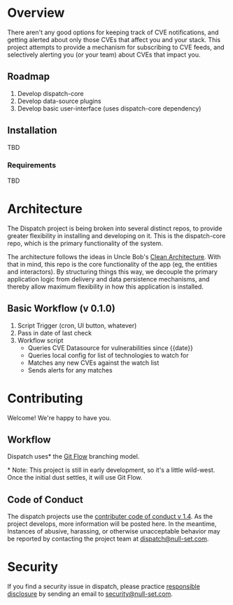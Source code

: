 # Overview
There aren't any good options for keeping track of CVE notifications,
and getting alerted about only those CVEs that affect you and your stack.
This project attempts to provide a mechanism for subscribing to CVE feeds,
and selectively alerting you (or your team) about CVEs that impact you.

## Roadmap
1. Develop dispatch-core
2. Develop data-source plugins
3. Develop basic user-interface (uses dispatch-core dependency)

## Installation
TBD

### Requirements
TBD

# Architecture
The Dispatch project is being broken into several distinct repos, to provide
greater flexibility in installing and developing on it. This is the dispatch-core
repo, which is the primary functionality of the system.

The architecture follows the ideas in Uncle Bob's [Clean
Architecture](https://8thlight.com/blog/uncle-bob/2012/08/13/the-clean-architecture.html).
With that in mind, this repo is the core functionality of the app (eg, the
entities and interactors). By structuring things this way, we decouple the
primary application logic from delivery and data persistence mechanisms, and
thereby allow maximum flexibility in how this application is installed.

## Basic Workflow (v 0.1.0)
1. Script Trigger (cron, UI button, whatever)
2. Pass in date of last check
3. Workflow script
	* Queries CVE Datasource for vulnerabilities since {{date}}
	* Queries local config for list of technologies to watch for
	* Matches any new CVEs against the watch list
	* Sends alerts for any matches

# Contributing
Welcome! We're happy to have you. 

## Workflow
Dispatch uses\* the [Git Flow](http://nvie.com/posts/a-successful-git-branching-model/)
branching model.

\* Note: This project is still in early development, so it's a little wild-west.
Once the initial dust settles, it will use Git Flow.

## Code of Conduct
The dispatch projects use the [contributer code of conduct v 1.4](http://contributor-covenant.org/version/1/4/).
As the project develops, more information will be posted here. In the meantime,
Instances of abusive, harassing, or otherwise unacceptable behavior may be
reported by contacting the project team at dispatch@null-set.com.

# Security
If you find a security issue in dispatch, please practice
[responsible disclosure](https://en.wikipedia.org/wiki/Responsible_disclosure)
by sending an email to security@null-set.com.
